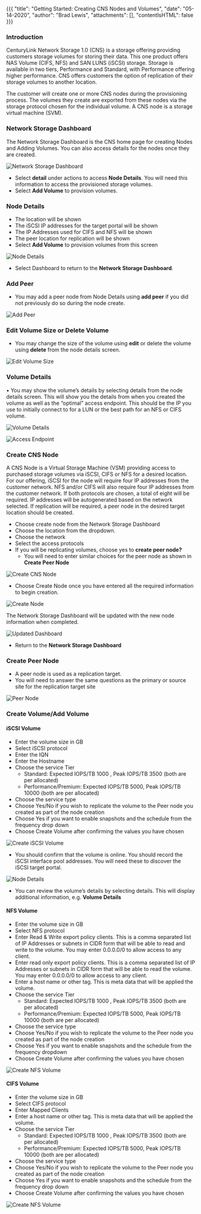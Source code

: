 {{{
  "title": "Getting Started: Creating CNS Nodes and Volumes",
  "date": "05-14-2020",
  "author": "Brad Lewis",
  "attachments": [],
  "contentIsHTML": false
}}}

### Introduction

CenturyLink Network Storage 1.0 (CNS) is a storage offering providing customers storage volumes for storing their data. This one product offers NAS Volume (CIFS, NFS) and SAN LUNS (iSCSI) storage. Storage is available in two tiers, Performance and Standard, with Performance offering higher performance. CNS offers customers the option of replication of their storage volumes to another location.

The customer will create one or more CNS nodes during the provisioning process. The volumes they create are exported from these nodes via the storage protocol chosen for the individual volume. A CNS node is a storage virtual machine (SVM).

### Network Storage Dashboard

The Network Storage Dashboard is the CNS home page for creating Nodes and Adding Volumes. You can also access details for the nodes once they are created.

![Network Storage Dashboard](../../images/centurylink-network-storage/image01.png)

*	Select **detail** under actions to access **Node Details**. You will need this information to access the provisioned storage volumes.
*	Select **Add Volume** to provision volumes.

### Node Details

*	The location will be shown
*	The iSCSI IP addresses for the target portal will be shown
*	The IP Addresses used for CIFS and NFS will be shown
*	The peer location for replication will be shown
*	Select **Add Volume** to provision volumes from this screen

![Node Details](../../images/centurylink-network-storage/image02.png)

* Select Dashboard to return to the **Network Storage Dashboard**.

### Add Peer

* You may add a peer node from Node Details using **add peer** if you did not previously do so during the node create.

![Add Peer](../../images/centurylink-network-storage/image03.png)

### Edit Volume Size or Delete Volume

* You may change the size of the volume using **edit** or delete the volume using **delete** from the node details screen.

![Edit Volume Size](../../images/centurylink-network-storage/image04.png)

### Volume Details

•	You may show the volume’s details by selecting details from the node details screen. This will show you the details from when you created the volume as well as the “optimal” access endpoint. This should be the IP you use to initially connect to for a LUN or the best path for an NFS or CIFS volume.

![Volume Details](../../images/centurylink-network-storage/image05.png)

![Access Endpoint](../../images/centurylink-network-storage/image06.png)

### Create CNS Node

A CNS Node is a Virtual Storage Machine (VSM) providing access to purchased storage volumes via iSCSI, CIFS or NFS for a desired location. For our offering, iSCSI for the node will require four IP addresses from the customer network. NFS and/or CIFS will also require four IP addresses from the customer network. If both protocols are chosen, a total of eight will be required. IP addresses will be autogenerated based on the network selected. If replication will be required, a peer node in the desired target location should be created.  

* Choose create node from the Network Storage Dashboard
* Choose the location from the dropdown.
* Choose the network
* Select the access protocols
* If you will be replicating volumes, choose yes to **create peer node?**
    - You will need to enter similar choices for the peer node as shown in **Create Peer Node**

![Create CNS Node](../../images/centurylink-network-storage/image07.png)

* Choose Create Node once you have entered all the required information to begin creation.

![Create Node](../../images/centurylink-network-storage/image08.png)

The Network Storage Dashboard will be updated with the new node information when completed.

![Updated Dashboard](../../images/centurylink-network-storage/image09.png)

* Return to the **Network Storage Dashboard**

### Create Peer Node

* A peer node is used as a replication target.
* You will need to answer the same questions as the primary or source site for the replication target site

![Peer Node](../../images/centurylink-network-storage/image10.png)

### Create Volume/Add Volume

#### iSCSI Volume

* Enter the volume size in GB
* Select iSCSI protocol
* Enter the IQN
* Enter the Hostname
* Choose the service Tier
    - Standard: Expected IOPS/TB  1000 , Peak IOPS/TB 3500 (both are per allocated)
    - Performance/Premium: Expected IOPS/TB  5000, Peak IOPS/TB 10000 (both are per allocated)
* Choose the service type
* Choose Yes/No if you wish to replicate the volume to the Peer node you created as part of the node creation
* Choose Yes if you want to enable snapshots and the schedule from the frequency drop down
* Choose Create Volume after confirming the values you have chosen

![Create iSCSI Volume](../../images/centurylink-network-storage/image11.png)

* You should confirm that the volume is online. You should record the iSCSI interface pool addresses. You will need these to discover the iSCSI target portal.

![Node Details](../../images/centurylink-network-storage/image12.png)

* You can review the volume’s details by selecting details. This will display additional information, e.g. **Volume Details**

#### NFS Volume

*	Enter the volume size in GB
* Select NFS protocol
* Enter Read & Write export policy clients. This is a comma separated list of IP Addresses or subnets in CIDR form that will be able to read and write to the volume. You may enter 0.0.0.0/0 to allow access to any client.
* Enter read only export policy clients. This is a comma separated list of IP Addresses or subnets in CIDR form that will be able to read the volume. You may enter 0.0.0.0/0 to allow access to any client.
* Enter a host name or other tag. This is meta data that will be applied the volume.
* Choose the service Tier
    - Standard: Expected IOPS/TB  1000 , Peak IOPS/TB 3500 (both are per allocated)
    - Performance/Premium: Expected IOPS/TB  5000, Peak IOPS/TB 10000 (both are per allocated)
* Choose the service type
* Choose Yes/No if you wish to replicate the volume to the Peer node you created as part of the node creation
* Choose Yes if you want to enable snapshots and the schedule from the frequency dropdown
* Choose Create Volume after confirming the values you have chosen

![Create NFS Volume](../../images/centurylink-network-storage/image13.png)

#### CIFS Volume

*	Enter the volume size in GB
*	Select CIFS protocol
*	Enter Mapped Clients
*	Enter a host name or other tag. This is meta data that will be applied the volume.
*	Choose the service Tier
    - Standard: Expected IOPS/TB  1000 , Peak IOPS/TB 3500 (both are per allocated)
    - Performance/Premium: Expected IOPS/TB  5000, Peak IOPS/TB 10000 (both are per allocated)
*	Choose the service type
*	Choose Yes/No if you wish to replicate the volume to the Peer node you created as part of the node creation
*	Choose Yes if you want to enable snapshots and the schedule from the frequency drop down
*	Choose Create Volume after confirming the values you have chosen

![Create NFS Volume](../../images/centurylink-network-storage/image14.png)
